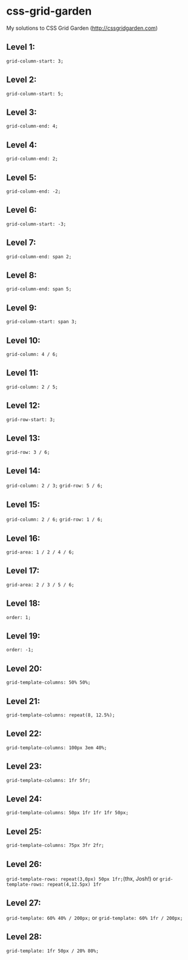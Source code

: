 # css-grid-garden
My solutions to CSS Grid Garden (http://cssgridgarden.com)

## Level 1:
`grid-column-start: 3;`

## Level 2:
`grid-column-start: 5;`

## Level 3:
`grid-column-end: 4;`

## Level 4:
`grid-column-end: 2;`

## Level 5:
`grid-column-end: -2;`

## Level 6:
`grid-column-start: -3;`

## Level 7:
`grid-column-end: span 2;`

## Level 8:
`grid-column-end: span 5;`

## Level 9:
`grid-column-start: span 3;`

## Level 10:
`grid-column: 4 / 6;`

## Level 11:
`grid-column: 2 / 5;`

## Level 12:
`grid-row-start: 3;`

## Level 13:
`grid-row: 3 / 6;`

## Level 14:
`grid-column: 2 / 3;`
`grid-row: 5 / 6;`

## Level 15:
`grid-column: 2 / 6;`
`grid-row: 1 / 6;`

## Level 16:
`grid-area: 1 / 2 / 4 / 6;`

## Level 17:
`grid-area: 2 / 3 / 5 / 6;`

## Level 18:
`order: 1;`

## Level 19:
`order: -1;`

## Level 20:
`grid-template-columns: 50% 50%;`

## Level 21:
`grid-template-columns: repeat(8, 12.5%);`

## Level 22:
`grid-template-columns: 100px 3em 40%;`

## Level 23:
`grid-template-columns: 1fr 5fr;`

## Level 24:
`grid-template-columns: 50px 1fr 1fr 1fr 50px;`

## Level 25:
`grid-template-columns: 75px 3fr 2fr;`

## Level 26:
`grid-template-rows: repeat(3,0px) 50px 1fr;`(thx, Josh!)
or
`grid-template-rows: repeat(4,12.5px) 1fr`

## Level 27:
`grid-template: 60% 40% / 200px;` 
or 
`grid-template: 60% 1fr / 200px;`

## Level 28:
`grid-template: 1fr 50px / 20% 80%;`

